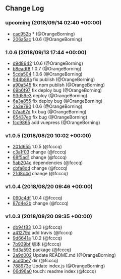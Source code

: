 ## Change Log

### upcoming (2018/09/14 02:40 +00:00)
- [cac952b](https://github.com/OrangeBorning/jsBridge/commit/cac952bb5365324013284b34cc61d5db847de306) * (@OrangeBorning)
- [206a5ac](https://github.com/OrangeBorning/jsBridge/commit/206a5ac25343779edbe26849a81dbf4ba4b47065) 1.0.6 (@OrangeBorning)

### 1.0.6 (2018/09/13 17:44 +00:00)
- [d9d8642](https://github.com/OrangeBorning/jsBridge/commit/d9d8642b8812d191ecfc510210a4efd6014d09a8) 1.0.6 (@OrangeBorning)
- [b8eadf8](https://github.com/OrangeBorning/jsBridge/commit/b8eadf843deba3076a10bf51d7a99c9ef36b9ef6) 1.0.7 (@OrangeBorning)
- [5cda504](https://github.com/OrangeBorning/jsBridge/commit/5cda504e95760241c70c8e530358f03880ffbf0c) 1.0.6 (@OrangeBorning)
- [944b89a](https://github.com/OrangeBorning/jsBridge/commit/944b89a87c5e3d4e1e1d5288f4a579d9ed6adbcf) fix publish (@OrangeBorning)
- [a90a545](https://github.com/OrangeBorning/jsBridge/commit/a90a545e3479c6a6e41dc4ad9f0b30a8b43fd903) fix npm publish (@OrangeBorning)
- [69b6f97](https://github.com/OrangeBorning/jsBridge/commit/69b6f97f79c23c0376c567434f317fa00a422249) fix deploy bug (@OrangeBorning)
- [93d59e3](https://github.com/OrangeBorning/jsBridge/commit/93d59e30ad9259a17918f2c039f315c959a861da) deploy (@OrangeBorning)
- [6a3a855](https://github.com/OrangeBorning/jsBridge/commit/6a3a855e6a72c528370c3a0f947e970857bb3c6e) fix deploy bug (@OrangeBorning)
- [2a3e790](https://github.com/OrangeBorning/jsBridge/commit/2a3e7900677db6bb6993cc96624fb98a610fb962) 1.0.6 (@OrangeBorning)
- [07aa67d](https://github.com/OrangeBorning/jsBridge/commit/07aa67dda37727836609bd5137ae6a20c910c002) fix bug (@OrangeBorning)
- [65437eb](https://github.com/OrangeBorning/jsBridge/commit/65437eb3435714e699f0b283480766a6945f6518) fix bug (@OrangeBorning)
- [fcc9865](https://github.com/OrangeBorning/jsBridge/commit/fcc9865e4044717ea367b2b46b39013b30c1574c) add vuepress (@OrangeBorning)

### v1.0.5 (2018/08/20 10:02 +00:00)
- [201d655](https://github.com/OrangeBorning/jsBridge/commit/201d655e2f94d54002b04cfa7f9ccd65029761d3) 1.0.5 (@fcccq)
- [c3a1f03](https://github.com/OrangeBorning/jsBridge/commit/c3a1f03f44eaebe9b93f37c57fbba7f14e47be24) change (@fcccq)
- [68f5ad1](https://github.com/OrangeBorning/jsBridge/commit/68f5ad12fa0b884921bf4d67ac95ce2bf99be4f8) change (@fcccq)
- [5ab204c](https://github.com/OrangeBorning/jsBridge/commit/5ab204c138b7f70c25ad82d47140b5b339c890ad) dependencies (@fcccq)
- [cbfa8dd](https://github.com/OrangeBorning/jsBridge/commit/cbfa8dd6926a3161811144eceeea28edd61b27be) change (@fcccq)
- [21d8c4d](https://github.com/OrangeBorning/jsBridge/commit/21d8c4dc3ca2b87e33bd0bc415863801e784ddfb) change (@fcccq)

### v1.0.4 (2018/08/20 09:46 +00:00)
- [090c4df](https://github.com/OrangeBorning/jsBridge/commit/090c4df53691f93019aed3679cfeedd86fbcb456) 1.0.4 (@fcccq)
- [87d4e2b](https://github.com/OrangeBorning/jsBridge/commit/87d4e2bee946a4f3ae3b697f3eb844759a0387c2) change (@fcccq)

### v1.0.3 (2018/08/20 09:35 +00:00)
- [db94f83](https://github.com/OrangeBorning/jsBridge/commit/db94f83f0c64c30691371404228e2d168f6ce102) 1.0.3 (@fcccq)
- [a41279d](https://github.com/OrangeBorning/jsBridge/commit/a41279d7b4fe0a2a790805c57289c5934e7fe28a) add travis (@fcccq)
- [9d6641a](https://github.com/OrangeBorning/jsBridge/commit/9d6641a4ed5a8a06a599da10d550057d265df5f2) 1.0.2 (@fcccq)
- [7b939bf](https://github.com/OrangeBorning/jsBridge/commit/7b939bfc0d09930043b7b574ca17b9d8d6d9613a) 版本 (@fcccq)
- [9d3a593](https://github.com/OrangeBorning/jsBridge/commit/9d3a59385540cb60f9614cbc4506e6ff0a4e34c4) package (@fcccq)
- [2a9d002](https://github.com/OrangeBorning/jsBridge/commit/2a9d002cb9ad716591ac9ac67ae8994c0bdb29c1) Update README.md (@OrangeBorning)
- [acd0be7](https://github.com/OrangeBorning/jsBridge/commit/acd0be72bbf24c3dd3183c0ecd3d410aca8dfad6) dir (@fcccq)
- [788973e](https://github.com/OrangeBorning/jsBridge/commit/788973efef2b180757d8034f2d88de92fe9879c6) Update index.js (@OrangeBorning)
- [06d96a0](https://github.com/OrangeBorning/jsBridge/commit/06d96a0d775010bb32b283c95a866b1cd74d7c9a) touch: readme index (@fcccq)